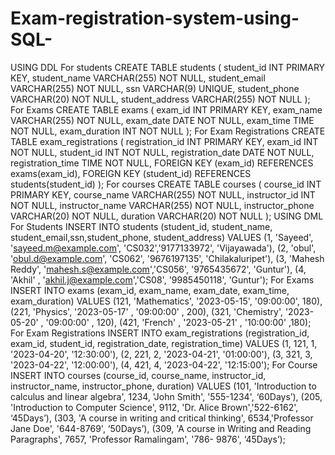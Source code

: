 # Exam-registration-system-using-SQL-
USING DDL
For students
CREATE TABLE students (
student_id INT PRIMARY KEY,
student_name VARCHAR(255) NOT NULL,
student_email VARCHAR(255) NOT NULL,
ssn VARCHAR(9) UNIQUE,
student_phone VARCHAR(20) NOT NULL,
student_address VARCHAR(255) NOT NULL
);
For Exams
CREATE TABLE exams (
exam_id INT PRIMARY KEY,
exam_name VARCHAR(255) NOT NULL,
exam_date DATE NOT NULL, exam_time
TIME NOT NULL, exam_duration INT
NOT NULL
);
For Exam Registrations
CREATE TABLE exam_registrations (
registration_id INT PRIMARY KEY,
exam_id INT NOT NULL,
student_id INT NOT NULL,
registration_date DATE NOT NULL,
registration_time TIME NOT NULL,
FOREIGN KEY (exam_id) REFERENCES exams(exam_id),
FOREIGN KEY (student_id) REFERENCES students(student_id)
);
For courses
CREATE TABLE courses (
course_id INT PRIMARY KEY,
course_name VARCHAR(255) NOT NULL,
instructor_id INT NOT NULL,
instructor_name VARCHAR(255) NOT NULL,
instructor_phone VARCHAR(20) NOT NULL,
duration VARCHAR(20) NOT NULL
);
USING DML
For Students
INSERT INTO students (student_id, student_name,
student_email,ssn,student_phone, student_address)
VALUES (1, 'Sayeed', 'sayeed.m@example.com', 'CS032','9177133972', 'Vijayawada'),
(2, 'obul', 'obul.d@example.com', 'CS062', '9676197135', 'Chilakaluripet'),
(3, 'Mahesh Reddy', 'mahesh.s@example.com','CS056', '9765435672', 'Guntur'),
(4, 'Akhil' , 'akhil.j@example.com','CS08', '9985450118', 'Guntur');
For Exams
INSERT INTO exams (exam_id, exam_name, exam_date, exam_time,
exam_duration)
VALUES (121, 'Mathematics', '2023-05-15', '09:00:00', 180),
(221, 'Physics', '2023-05-17' , '09:00:00' , 200),
(321, 'Chemistry', '2023-05-20' , '09:00:00' , 120),
(421, 'French' , '2023-05-21' , '10:00:00' ,180);
For Exam Registrations
INSERT INTO exam_registrations (registration_id, exam_id, student_id,
registration_date, registration_time)
VALUES (1, 121, 1, '2023-04-20', '12:30:00'),
(2, 221, 2, '2023-04-21', '01:00:00'),
(3, 321, 3, '2023-04-22', '12:00:00'),
(4, 421, 4, '2023-04-22', '12:15:00');
For Course
INSERT INTO courses (course_id, course_name, instructor_id, instructor_name,
instructor_phone, duration)
VALUES (101, 'Introduction to calculus and linear algebra', 1234, 'John Smith', '555-1234',
‘60Days’),
(205, 'Introduction to Computer Science', 9112, 'Dr. Alice Brown','522-6162',
‘45Days’),
(303, 'A course in writing and critical thinking', 6534,'Professor Jane Doe', '644-8769',
‘50Days’),
(309, 'A course in Writing and Reading Paragraphs', 7657, 'Professor Ramalingam', '786-
9876', ‘45Days’);
